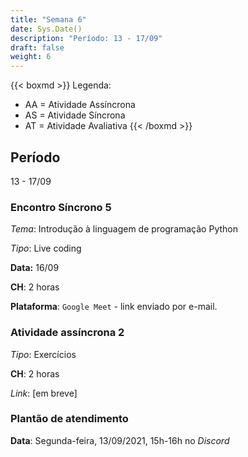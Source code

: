 ```yaml
---
title: "Semana 6"
date: Sys.Date()
description: "Período: 13 - 17/09"
draft: false
weight: 6
---
```


{{< boxmd >}}
Legenda: 
- AA = Atividade Assíncrona
- AS = Atividade Síncrona
- AT = Atividade Avaliativa
{{< /boxmd >}}

## Período

13 - 17/09

### Encontro Síncrono 5

*Tema*: Introdução à linguagem de programação Python

*Tipo*: Live coding

**Data:** 16/09

**CH**: 2 horas

**Plataforma**: `Google Meet` - link enviado por e-mail.

### Atividade  assíncrona 2

*Tipo*: Exercícios

**CH**: 2 horas

*Link*: [em breve]

### Plantão de atendimento

**Data**: Segunda-feira, 13/09/2021, 15h-16h no *Discord*